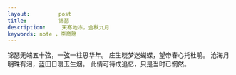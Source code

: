 ```yaml
---
layout:         post
title:          锦瑟
description:     天寒地冻，金秋九月
keywords: note ，李商隐
---
```

 
锦瑟无端五十弦，一弦一柱思华年。
庄生晓梦迷蝴蝶，望帝春心托杜鹃。
沧海月明珠有泪，蓝田日暖玉生烟。
此情可待成追忆，只是当时已惘然。

